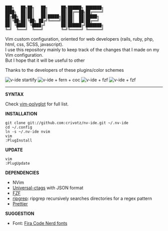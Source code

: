     ███╗   ██╗██╗   ██╗      ██╗██████╗ ███████╗  
    ████╗  ██║██║   ██║      ██║██╔══██╗██╔════╝  
    ██╔██╗ ██║██║   ██║█████╗██║██║  ██║█████╗  
    ██║╚██╗██║╚██╗ ██╔╝╚════╝██║██║  ██║██╔══╝  
    ██║ ╚████║ ╚████╔╝       ██║██████╔╝███████╗  
    ╚═╝  ╚═══╝  ╚═══╝        ╚═╝╚═════╝ ╚══════╝  

Vim custom configuration, oriented for web developers (rails, ruby, php, html, css, SCSS, javascript).  
I use this repository mainly to keep track of the changes that I made on my Vim configuration.  
But I hope that it will be useful to other

Thanks to the developers of these plugins/color schemes

![v-ide startify](https://raw.githubusercontent.com/crivotz/v-ide/master/v-ide_screenshot.png)
![v-ide + fern + coc](https://raw.githubusercontent.com/crivotz/v-ide/master/v-ide_screenshot_1.png)
![v-ide + fzf ](https://raw.githubusercontent.com/crivotz/v-ide/master/v-ide_screenshot_2.png)
![v-ide + fzf ](https://raw.githubusercontent.com/crivotz/v-ide/master/v-ide_screenshot_3.png)

---

**SYNTAX**

Check [vim-polyglot](https://github.com/sheerun/vim-polyglot) for full list.  

**INSTALLATION**
```console
git clone git://github.com:crivotz/nv-ide.git ~/.nv-ide
cd ~/.config
ln -s ~/.nv-ide nvim
vim
:PlugInstall
```
**UPDATE**
```console
vim
:PlugUpdate
```
**DEPENDENCIES**

* NVim
* [Universal-ctags](https://github.com/universal-ctags/ctags) with JSON format
* [FZF](https://github.com/junegunn/fzf)
* [ripgrep](https://github.com/BurntSushi/ripgrep): ripgrep recursively searches directories for a regex pattern  
* [Prettier](https://prettier.io)

**SUGGESTION**

* Font: [Fira Code Nerd fonts](https://github.com/ryanoasis/nerd-fonts)
